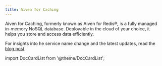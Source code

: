 ```yaml
---
title: Aiven for Caching
---
```


Aiven for Caching, formerly known as Aiven for Redis®, is a fully managed in-memory NoSQL database. Deployable in the cloud of your choice, it helps you store and access data efficiently.

For insights into he service name change and the latest updates, read the
[blog post](https://aiven.io/blog/aiven-for-redis-becomes-aiven-for-caching).


import DocCardList from '@theme/DocCardList';

<DocCardList />
